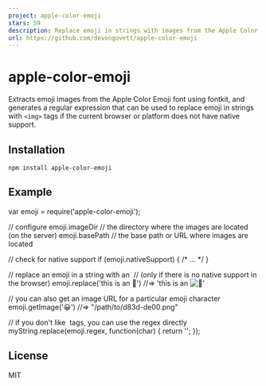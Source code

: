```yaml
---
project: apple-color-emoji
stars: 59
description: Replace emoji in strings with images from the Apple Color Emoji font
url: https://github.com/devongovett/apple-color-emoji
---
```


apple-color-emoji
=================

Extracts emoji images from the Apple Color Emoji font using fontkit, and generates a regular expression that can be used to replace emoji in strings with `<img>` tags if the current browser or platform does not have native support.

Installation
------------

```
npm install apple-color-emoji
```

Example
-------

var emoji \= require('apple-color-emoji');

// configure
emoji.imageDir // the directory where the images are located (on the server)
emoji.basePath // the base path or URL where images are located

// check for native support
if (emoji.nativeSupport) { /\* ... \*/ }

// replace an emoji in a string with an <img>
// (only if there is no native support in the browser)
emoji.replace('this is an 🍎') //=> 'this is an <img class="emoji" src="/path/to/d83c-df4e.png" alt="🍎">'

// you can also get an image URL for a particular emoji character
emoji.getImage('😀') //=> "/path/to/d83d-de00.png"

// if you don't like <img> tags, you can use the regex directly
myString.replace(emoji.regex, function(char) {
  return '<span style="background-image: url(' + emoji.getImage(char) + ')"></span>';
});

License
-------

MIT
